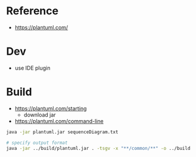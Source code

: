 # Reference

- https://plantuml.com/

# Dev

- use IDE plugin

# Build

- https://plantuml.com/starting
  - download jar
- https://plantuml.com/command-line

```sh
java -jar plantuml.jar sequenceDiagram.txt

# specify output format
java -jar ../build/plantuml.jar . -tsgv -x "**/common/**" -o ../build
```
